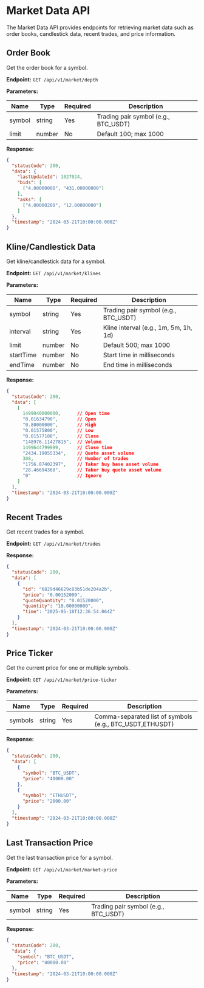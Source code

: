# Market Data API

The Market Data API provides endpoints for retrieving market data such as order books, candlestick data, recent trades, and price information.

## Order Book

Get the order book for a symbol.

**Endpoint:** `GET /api/v1/market/depth`

**Parameters:**

| Name  | Type   | Required | Description                    |
|-------|--------|----------|--------------------------------|
| symbol| string | Yes      | Trading pair symbol (e.g., BTC_USDT) |
| limit | number | No       | Default 100; max 1000          |

**Response:**

```json
{
  "statusCode": 200,
  "data": {
    "lastUpdateId": 1027024,
    "bids": [
      ["4.00000000", "431.00000000"]
    ],
    "asks": [
      ["4.00000200", "12.00000000"]
    ]
  },
  "timestamp": "2024-03-21T10:00:00.000Z"
}
```

## Kline/Candlestick Data

Get kline/candlestick data for a symbol.

**Endpoint:** `GET /api/v1/market/klines`

**Parameters:**

| Name    | Type   | Required | Description                    |
|---------|--------|----------|--------------------------------|
| symbol  | string | Yes      | Trading pair symbol (e.g., BTC_USDT) |
| interval| string | Yes      | Kline interval (e.g., 1m, 5m, 1h, 1d) |
| limit   | number | No       | Default 500; max 1000          |
| startTime| number | No      | Start time in milliseconds     |
| endTime | number | No       | End time in milliseconds       |

**Response:**

```json
{
  "statusCode": 200,
  "data": [
    [
      1499040000000,      // Open time
      "0.01634790",       // Open
      "0.80000000",       // High
      "0.01575800",       // Low
      "0.01577100",       // Close
      "148976.11427815",  // Volume
      1499644799999,      // Close time
      "2434.19055334",    // Quote asset volume
      308,                // Number of trades
      "1756.87402397",    // Taker buy base asset volume
      "28.46694368",      // Taker buy quote asset volume
      "0"                 // Ignore
    ]
  ],
  "timestamp": "2024-03-21T10:00:00.000Z"
}
```

## Recent Trades

Get recent trades for a symbol.

**Endpoint:** `GET /api/v1/market/trades`

**Response:**

```json
{
  "statusCode": 200,
  "data": [
    {
      "id": "6829d46629c83b51de204a2b",
      "price": "0.00152000",
      "quoteQuantity": "0.01520000",
      "quantity": "10.00000000",
      "time": "2025-05-18T12:36:54.064Z"
    }
  ],
  "timestamp": "2024-03-21T10:00:00.000Z"
}
```

## Price Ticker

Get the current price for one or multiple symbols.

**Endpoint:** `GET /api/v1/market/price-ticker`

**Parameters:**

| Name   | Type   | Required | Description                    |
|--------|--------|----------|--------------------------------|
| symbols| string | Yes      | Comma-separated list of symbols (e.g., BTC_USDT,ETHUSDT) |

**Response:**

```json
{
  "statusCode": 200,
  "data": [
    {
      "symbol": "BTC_USDT",
      "price": "40000.00"
    },
    {
      "symbol": "ETHUSDT",
      "price": "2000.00"
    }
  ],
  "timestamp": "2024-03-21T10:00:00.000Z"
}
```

## Last Transaction Price

Get the last transaction price for a symbol.

**Endpoint:** `GET /api/v1/market/market-price`

**Parameters:**

| Name  | Type   | Required | Description                    |
|-------|--------|----------|--------------------------------|
| symbol| string | Yes      | Trading pair symbol (e.g., BTC_USDT) |

**Response:**

```json
{
  "statusCode": 200,
  "data": {
    "symbol": "BTC_USDT",
    "price": "40000.00"
  },
  "timestamp": "2024-03-21T10:00:00.000Z"
}
``` 